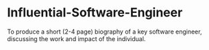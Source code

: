 # Influential-Software-Engineer
To produce a short (2-4 page) biography of a key software engineer, discussing the work and impact of the individual.
